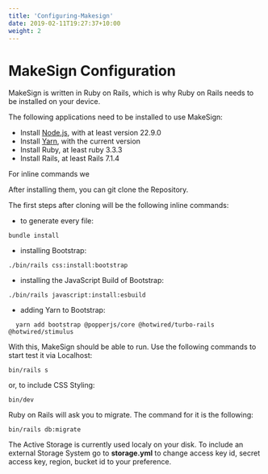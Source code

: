 ```yaml
---
title: 'Configuring-Makesign'
date: 2019-02-11T19:27:37+10:00
weight: 2
---
```



# MakeSign Configuration

MakeSign is written in Ruby on Rails, which is why Ruby on Rails needs to be installed on your device. 

The following applications need to be installed to use MakeSign: 

- Install [Node.js](https://nodejs.org/en/download/package-manager), with at least version 22.9.0 
- Install [Yarn](https://classic.yarnpkg.com/lang/en/docs/install/#windows-stable), with the current version
- Install Ruby, at least ruby 3.3.3
- Install Rails, at least Rails 7.1.4

For inline commands we 

After installing them, you can git clone the Repository.

The first steps after cloning will be the following inline commands:

- to generate every file:
```
bundle install
```

- installing Bootstrap:
```
./bin/rails css:install:bootstrap
```

- installing the JavaScript Build of Bootstrap:
```
./bin/rails javascript:install:esbuild
```

- adding Yarn to Bootstrap:
```
  yarn add bootstrap @popperjs/core @hotwired/turbo-rails @hotwired/stimulus
```

With this, MakeSign should be able to run. Use the following commands to start test it via Localhost: 

```
bin/rails s
```
or, to include CSS Styling:
```
bin/dev
```

Ruby on Rails will ask you to migrate. The command for it is the following:
```
bin/rails db:migrate
```

The Active Storage is currently used localy on your disk. To include an external Storage System go to **storage.yml** to change access key id, secret access key, region, bucket id to your preference. 